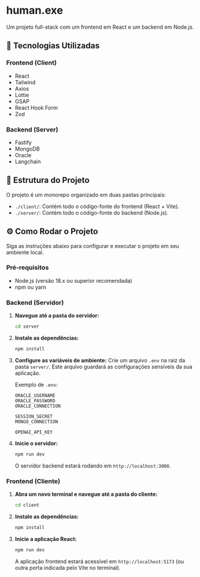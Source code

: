 # human.exe

Um projeto full-stack com um frontend em React e um backend em Node.js.

## 🚀 Tecnologias Utilizadas

### Frontend (Client)
- React
- Tailwind
- Axios
- Lottie
- GSAP
- React Hook Form
- Zod

### Backend (Server)
- Fastify
- MongoDB
- Oracle
- Langchain

## 📂 Estrutura do Projeto

O projeto é um monorepo organizado em duas pastas principais:

-   `./client/`: Contém todo o código-fonte do frontend (React + Vite).
-   `./server/`: Contém todo o código-fonte do backend (Node.js).

## ⚙️ Como Rodar o Projeto

Siga as instruções abaixo para configurar e executar o projeto em seu ambiente local.

### Pré-requisitos

-   Node.js (versão 18.x ou superior recomendada)
-   npm ou yarn

### Backend (Servidor)

1.  **Navegue até a pasta do servidor:**
    ```bash
    cd server
    ```

2.  **Instale as dependências:**
    ```bash
    npm install
    ```

3.  **Configure as variáveis de ambiente:**
    Crie um arquivo `.env` na raiz da pasta `server/`. Este arquivo guardará as configurações sensíveis da sua aplicação.
    
    Exemplo de `.env`:
    ```env
    ORACLE_USERNAME
    ORACLE_PASSWORD
    ORACLE_CONNECTION

    SESSION_SECRET
    MONGO_CONNECTION

    OPENAI_API_KEY
    ```

4.  **Inicie o servidor:**
    ```bash
    npm run dev
    ```
    O servidor backend estará rodando em `http://localhost:3000`.

### Frontend (Cliente)

1.  **Abra um novo terminal e navegue até a pasta do cliente:**
    ```bash
    cd client
    ```

2.  **Instale as dependências:**
    ```bash
    npm install
    ```

3.  **Inicie a aplicação React:**
    ```bash
    npm run dev
    ```
    A aplicação frontend estará acessível em `http://localhost:5173` (ou outra porta indicada pelo Vite no terminal).
